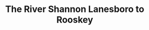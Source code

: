 ---
title: "The River Shannon Lanesboro to Rooskey"
address: "The Central Fisheries Board, Unit 4, Swords Business Campus, Balheary Road, Swords, Dublin"
tel: "+353 (0)1 8842 600"
county: "Dublin"
category: "Angling"
type: "Content"
lat: "53.71656799316406"
lng: "-7.949179172515869"
---